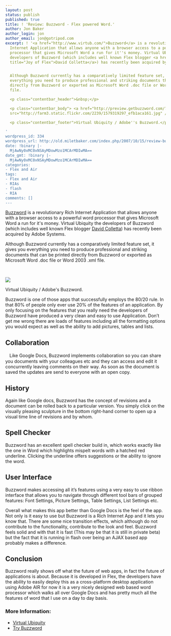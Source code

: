 ```yaml
---
layout: post
status: publish
published: true
title: ! 'Review: Buzzword - Flex powered Word.'
author: Jon Baker
author_login: jon
author_email: jon@gotripod.com
excerpt: ! '<a href="http://www.virtub.com/">Buzzword</a> is a revolutionary Rich
  Internet Application that allows anyone with a browser access to a powerful word
  processor that gives Microsoft Word a run for it''s money. Virtual Ubiquity the
  developers of Buzzword (which includes well known Flex blogger <a href="http://www.colettas.org/"
  title="Joy of Flex">David Colletta</a>) has recently been acquired by Adobe Systems.


  Although Buzzword currently has a comparatively limited feature set, it gives you
  everything you need to produce professional and striking documents that can be printed
  directly from Buzzword or exported as Microsoft Word .doc file or Word 2003 .xml
  file.

  <p class="contentbar_header">&nbsp;</p>

  <p class="contentbar_body"> <a href="http://preview.getbuzzword.com/?s=true"><img
  src="http://farm3.static.flickr.com/2239/1579319297_efb1aca161.jpg" /></a></p>

  <p class="contentbar_footer">Virtual Ubiquity / Adobe''s Buzzword.</p>

'
wordpress_id: 334
wordpress_url: http://old.miletbaker.com/index.php/2007/10/15/review-buzzword-flex-powered-word/
date: !binary |-
  MjAwNy0xMC0xNSAyMDowMzo1MCArMDIwMA==
date_gmt: !binary |-
  MjAwNy0xMC0xNSAyMDowMzo1MCArMDIwMA==
categories:
- Flex and Air
tags:
- Flex and Air
- RIAs
- flash
- RIA
comments: []
---
```

<p><a href="http://www.virtub.com/">Buzzword</a> is a revolutionary Rich Internet Application that allows anyone with a browser access to a powerful word processor that gives Microsoft Word a run for it's money. Virtual Ubiquity the developers of Buzzword (which includes well known Flex blogger <a href="http://www.colettas.org/" title="Joy of Flex">David Colletta</a>) has recently been acquired by Adobe Systems.</p>
<p>Although Buzzword currently has a comparatively limited feature set, it gives you everything you need to produce professional and striking documents that can be printed directly from Buzzword or exported as Microsoft Word .doc file or Word 2003 .xml file.</p>
<p class="contentbar_header">&nbsp;</p>
<p class="contentbar_body"> <a href="http://preview.getbuzzword.com/?s=true"><img src="http://farm3.static.flickr.com/2239/1579319297_efb1aca161.jpg" /></a></p>
<p class="contentbar_footer">Virtual Ubiquity / Adobe's Buzzword.</p>
<p><a id="more"></a><a id="more-334"></a>Buzzword is one of those apps that successfully employs the 80/20 rule. In that 80% of people only ever use 20% of the features of an application. By only focusing on the features that you really need the developers of Buzzword have produced a very clean and easy to use Application. Don’t get me wrong there are loads of features including all the formatting options you would expect as well as the ability to add pictures, tables and lists.</p>
<h2>Collaboration</h2>
<p>ﾠLike Google Docs, Buzzword implements collaboration so you can share you documents with your colleagues etc and they can access and edit it concurrently leaving comments on their way. As soon as the document is saved the updates are send to everyone with an open copy.</p>
<h2>History</h2>
<p>Again like Google docs, Buzzword has the concept of revisions and a document can be rolled back to a particular version. You simply click on the visually pleasing sculpture in the bottom right-hand corner to open up a visual time line of revisions and by whom.</p>
<h2>Spell Checker</h2>
<p>Buzzword has an excellent spell checker build in, which works exactly like the one in Word which highlights mispelt words with a hatched red underline. Clicking the underline offers suggestions or the ability to ignore the word.</p>
<h2>User Interface</h2>
<p>Buzzword makes accessing all it’s features using a very easy to use ribbon interface that allows you to navigate through different tool bars of grouped features: Font Settings, Picture Settings, Table Settings, List Settings etc.</p>
<p>Overall what makes this app better than Google Docs is the feel of the app. Not only is it easy to use but Buzzword is a Rich Internet App and it lets you know that. There are some nice transition effects, which although do not contribute to the functionality, contribute to the look and feel. Buzzword feels solid and with that it is fast (This may be that it is still in private beta) but the fact that it is running in flash over being an <span class="caps"><span class="caps">AJAX</span></span> based app probably makes a difference.</p>
<h2>Conclusion</h2>
<p>Buzzword really shows off what the future of web apps, in fact the future of applications is about. Because it is developed in Flex, the developers have the ability to easily deploy this as a cross-platform desktop application using Adobe <span class="caps"><span class="caps">AIR</span></span> for now it is a very nicely designed web based word processor which walks all over Google Docs and has pretty much all the features of word that I use on a day to day basis.</p>
<h3>More Information:</h3>
<ul>
<li><a href="http://www.virtub.com/">Virtual Ubiquity</a></li>
<li><a href="http://preview.getbuzzword.com/?s=true">Try Buzzword</a></li>
</ul>
